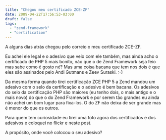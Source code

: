 ```yaml
---
title: "Chegou meu certificado ZCE-ZF"
date: 2009-04-22T17:56:53-03:00
draft: false
tags:
  - "zend-framework"
  - "certification"
---
```


A alguns dias atrás chegou pelo correio o meu certificado ZCE-ZF.

Eu achei ele legal e o adesivo que veio com ele também, mas ainda acho o certificado de PHP 5 mais bonito, não que o de
Zend Framework seja feio mas sabe como é gosto né? Mas uma coisa bacana que tem nos dois é que eles são assinados pelo
Andi Gutmans e Zeev Suraski. :-)

Da mesma forma quando tirei certificação ZCE PHP 5 a Zend mandou um adesivo com o selo da certificação e o adesivo é bem
bacana.
Os adesivos do selo da certificação PHP são maiores (eu tenho dois, o mais antigo e o mais novo) do que o do Zend
Framework e por serem tão grandes eu ainda não achei um bom lugar para fixa-los. O do ZF não deixa de ser grande mas é
menor do que os outros.

Para quem tem curiosidade eu tirei uma foto agora dos certificados e dos adesivos e coloquei no flickr e neste post.

A propósito, onde você colocou o seu adesivo?
